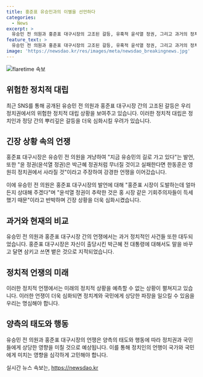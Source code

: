 ```yaml
---
title: 홍준표 유승민과의 이별을 선언하다
categories:
  - News
excerpt: >
  유승민 전 의원과 홍준표 대구시장의 고조된 갈등, 유혹적 윤석열 정권, 그리고 과거의 정치 배신에 관한 신선한 내용! 두 정치인의 엇갈린 주장과 개인간 갈등 그 자체가 예기치 못한 반전을 암시하고 있습니다. 이 기사를 통해 거친 설전 배경과 그들의 이전 극명한 입장 차이에 주목하며, 두 정치인의 갈등이 어떻게 전개될지 예상해 보세요.
feature_text: >
  유승민 전 의원과 홍준표 대구시장의 고조된 갈등, 유혹적 윤석열 정권, 그리고 과거의 정치 배신에 관한 신선한 내용! 두 정치인의 엇갈린 주장과 개인간 갈등 그 자체가 예기치 못한 반전을 암시하고 있습니다. 이 기사를 통해 거친 설전 배경과 그들의 이전 극명한 입장 차이에 주목하며, 두 정치인의 갈등이 어떻게 전개될지 예상해 보세요.
image: 'https://newsdao.kr/res/images/meta/newsdao_breakingnews.jpg'
---
```


<p><img src="https://newsdao.kr/res/images/meta/newsdao_breakingnews.jpg" alt="flaretime 속보" /></p>

<h2 data-ke-size="size26">위험한 정치적 대립</h2>

<p data-ke-size="size16">최근 SNS를 통해 공개된 유승민 전 의원과 홍준표 대구시장 간의 고조된 갈등은 우리 정치권에서의 위험한 정치적 대립 상황을 보여주고 있습니다. 이러한 정치적 대립은 정치인과 정당 간의 뿌리깊은 갈등을 더욱 심화시킬 우려가 있습니다.</p>

<h2 data-ke-size="size26">긴장 상황 속의 언쟁</h2>

<p data-ke-size="size16">홍준표 대구시장은 유승민 전 의원을 겨냥하여 "지금 유승민의 길로 가고 있다"는 발언, 또한 "윤 정권(윤석열 정권)은 박근혜 정권처럼 무너질 것이고 실패한다면 한동훈은 영원히 정치권에서 사라질 것"이라고 주장하여 강경한 언쟁을 이어갔습니다.</p>

<p data-ke-size="size16">이에 유승민 전 의원은 홍준표 대구시장의 발언에 대해 "홍준표 시장이 도발하는데 얼마든지 상대해 주겠다"며 "윤석열 정권이 추락한 것은 홍 시장 같은 기회주의자들이 득세했기 때문"이라고 반박하며 긴장 상황을 더욱 심화시켰습니다.</p>

<h2 data-ke-size="size26">과거와 현재의 비교</h2>

<p data-ke-size="size16">유승민 전 의원과 홍준표 대구시장 간의 언쟁에서는 과거 정치적인 사건들 또한 대두되었습니다. 홍준표 대구시장은 자신이 출당시킨 박근혜 전 대통령에 대해서도 말을 바꾸고 달면 삼키고 쓰면 뱉은 것으로 지적되었습니다.</p>

<h2 data-ke-size="size26">정치적 언쟁의 미래</h2>

<p data-ke-size="size16">이러한 정치적 언쟁에서는 미래의 정치적 상황을 예측할 수 없는 상황이 펼쳐지고 있습니다. 이러한 언쟁이 더욱 심화되면 정치계와 국민에게 상당한 파장을 일으킬 수 있음을 우리는 명심해야 합니다.</p>

<h2 data-ke-size="size26">양측의 태도와 행동</h2>

<p data-ke-size="size16">유승민 전 의원과 홍준표 대구시장의 언쟁은 양측의 태도와 행동에 따라 정치권과 국민들에게 상당한 영향을 미칠 것으로 예상됩니다. 이를 통해 정치인의 언행이 국가와 국민에게 미치는 영향을 심각하게 고민해야 합니다.</p>
실시간 뉴스 속보는, <a href="https://newsdao.kr" rel="dofollow">https://newsdao.kr</a>


